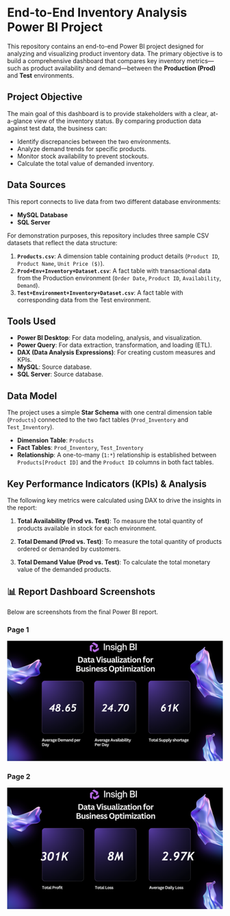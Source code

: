 # End-to-End Inventory Analysis Power BI Project

This repository contains an end-to-end Power BI project designed for analyzing and visualizing product inventory data. The primary objective is to build a comprehensive dashboard that compares key inventory metrics—such as product availability and demand—between the **Production (Prod)** and **Test** environments.

## Project Objective

The main goal of this dashboard is to provide stakeholders with a clear, at-a-glance view of the inventory status. By comparing production data against test data, the business can:
* Identify discrepancies between the two environments.
* Analyze demand trends for specific products.
* Monitor stock availability to prevent stockouts.
* Calculate the total value of demanded inventory.

## Data Sources

This report connects to live data from two different database environments:
* **MySQL Database**
* **SQL Server**

For demonstration purposes, this repository includes three sample CSV datasets that reflect the data structure:
1.  **`Products.csv`**: A dimension table containing product details (`Product ID`, `Product Name`, `Unit Price ($)`).
2.  **`Prod+Env+Inventory+Dataset.csv`**: A fact table with transactional data from the Production environment (`Order Date`, `Product ID`, `Availability`, `Demand`).
3.  **`Test+Environment+Inventory+Dataset.csv`**: A fact table with corresponding data from the Test environment.

## Tools Used

* **Power BI Desktop**: For data modeling, analysis, and visualization.
* **Power Query**: For data extraction, transformation, and loading (ETL).
* **DAX (Data Analysis Expressions)**: For creating custom measures and KPIs.
* **MySQL**: Source database.
* **SQL Server**: Source database.

## Data Model

The project uses a simple **Star Schema** with one central dimension table (`Products`) connected to the two fact tables (`Prod_Inventory` and `Test_Inventory`).

* **Dimension Table**: `Products`
* **Fact Tables**: `Prod_Inventory`, `Test_Inventory`
* **Relationship**: A one-to-many (`1:*`) relationship is established between `Products[Product ID]` and the `Product ID` columns in both fact tables.



## Key Performance Indicators (KPIs) & Analysis

The following key metrics were calculated using DAX to drive the insights in the report:

1.  **Total Availability (Prod vs. Test)**:
     To measure the total quantity of products available in stock for each environment.
    

2.  **Total Demand (Prod vs. Test)**:
     To measure the total quantity of products ordered or demanded by customers.
    
3.  **Total Demand Value (Prod vs. Test)**:
    To calculate the total monetary value of the demanded products.
    


## 📊 Report Dashboard Screenshots

Below are screenshots from the final Power BI report.

### Page 1
![Page 1](page1.png)

### Page 2
![Page 2](page2.png)

